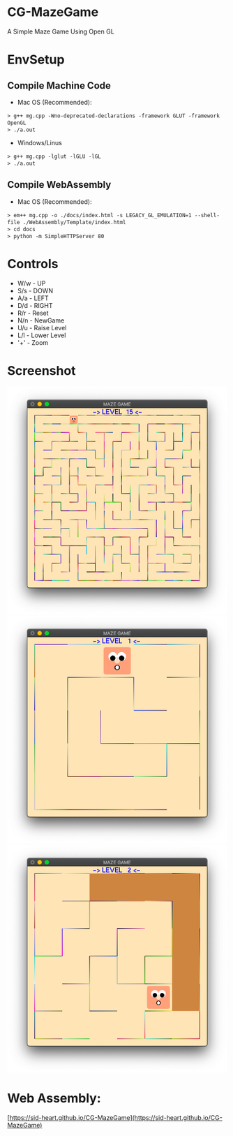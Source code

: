 # CG-MazeGame
A Simple Maze Game Using Open GL

# EnvSetup
## Compile Machine Code
- Mac OS (Recommended):
```
> g++ mg.cpp -Wno-deprecated-declarations -framework GLUT -framework OpenGL
> ./a.out
```
- Windows/Linus
```
> g++ mg.cpp -lglut -lGLU -lGL
> ./a.out
```
## Compile WebAssembly
- Mac OS (Recommended):
```
> em++ mg.cpp -o ./docs/index.html -s LEGACY_GL_EMULATION=1 --shell-file ./WebAssembly/Template/index.html
> cd docs
> python -m SimpleHTTPServer 80
```

# **Controls**
- W/w - UP
- S/s - DOWN
- A/a - LEFT
- D/d - RIGHT
- R/r - Reset
- N/n - NewGame
- U/u - Raise Level
- L/l - Lower Level
- '+' - Zoom

# Screenshot
![Screenshot](Screenshot/Capture.PNG)
![Screenshot](Screenshot/Capture1.PNG)
![Screenshot](Screenshot/Capture2.PNG)

# Web Assembly:
[https://sid-heart.github.io/CG-MazeGame](https://sid-heart.github.io/CG-MazeGame)

